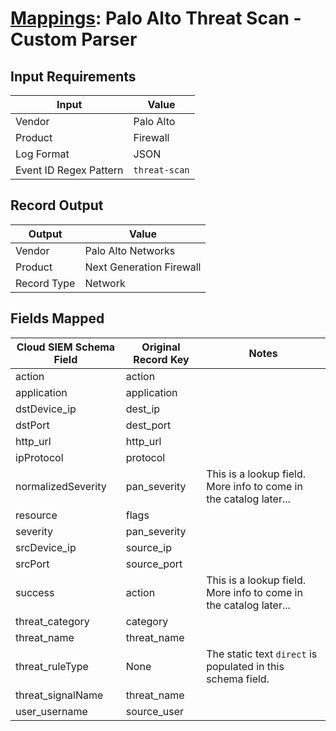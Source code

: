 # [Mappings](README.md): Palo Alto Threat Scan - Custom Parser

## Input Requirements

|Input|Value|
|-----|-----|
|Vendor|Palo Alto|
|Product|Firewall|
|Log Format|JSON|
|Event ID Regex Pattern|`threat-scan`|

## Record Output

|Output|Value|
|------|-----|
|Vendor|Palo Alto Networks|
|Product|Next Generation Firewall|
|Record Type|Network|

## Fields Mapped

|Cloud SIEM Schema Field|Original Record Key|Notes|
|-----------------------|-------------------|-----|
|action|action||
|application|application||
|dstDevice_ip|dest_ip||
|dstPort|dest_port||
|http_url|http_url||
|ipProtocol|protocol||
|normalizedSeverity|pan_severity|This is a lookup field. More info to come in the catalog later...|
|resource|flags||
|severity|pan_severity||
|srcDevice_ip|source_ip||
|srcPort|source_port||
|success|action|This is a lookup field. More info to come in the catalog later...|
|threat_category|category||
|threat_name|threat_name||
|threat_ruleType|None|The static text `direct` is populated in this schema field.|
|threat_signalName|threat_name||
|user_username|source_user||

